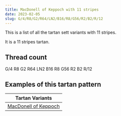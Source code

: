 ```yaml
---
title: MacDonell of Keppoch with 11 stripes
date: 2023-02-05
slug: G/4/R8/G2/R64/LN2/B16/R8/G56/R2/B2/R/12
---
```

This is a list of all the tartan sett variants with 11 stripes.

It is a 11 stripes tartan.


## Thread count
G/4 R8 G2 R64 LN2 B16 R8 G56 R2 B2 R/12

## Examples of this tartan pattern

| Tartan Variants |
|---------------|
| [MacDonell of Keppoch](/variants/g/4/r8/g2/r64/ln2/b16/r8/g56/r2/b2/r/12-b304080-g008000-lne0e0e0-rc00000)||
